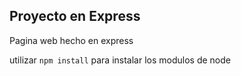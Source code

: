 ## Proyecto en Express
Pagina web hecho en express

utilizar ```npm install``` para instalar los modulos de node